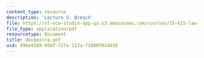 ```yaml
---
content_type: resource
description: 'Lecture 5: Breach'
file: https://ol-ocw-studio-app-qa.s3.amazonaws.com/courses/15-615-law-for-the-entrepreneur-and-manager-spring-2003/996e9289050f72fe117af19807014d38_doc6extra.pdf
file_type: application/pdf
resourcetype: Document
title: doc6extra.pdf
uid: 996e9289-050f-72fe-117a-f19807014d38
---
```

